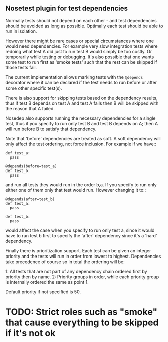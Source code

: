 ## Nosetest plugin for test dependencies

Normally tests should not depend on each other - and test dependencies should
be avoided as long as possible. Optimally each test should be able to run
in isolation.

However there might be rare cases or special circumstances where one would
need dependencies. For example very slow integration tests where redoing what
test A did just to run test B would simply be too costly. Or temporarily while
testing or debugging. It's also possible that one wants some test to run first
as 'smoke tests' such that the rest can be skipped if those tests fail.

The current implementation allows marking tests with the `@depends` decorator
where it can be declared if the test needs to run before or after some
other specific test(s).

There is also support for skipping tests based on the dependency results,
thus if test B depends on test A and test A fails then B will be skipped
with the reason that A failed.

Nosedep also supports running the necessary dependencies for a single test,
thus if you specify to run only test B and test B depends on A; then A will
run before B to satisfy that dependency.

Note that 'before' dependencies are treated as soft. A soft dependency will only
affect the test ordering, not force inclusion. For example if we have::

    def test_a:
      pass

    @depends(before=test_a)
    def test_b:
      pass

and run all tests they would run in the order b,a. If you specify to run only
either one of them only that test would run. However changing it to::

    @depends(after=test_b)
    def test_a:
      pass

    def test_b:
      pass

would affect the case when you specify to run only test a, since it would have
to run test b first to specify the 'after' dependency since it's a 'hard' dependency.

Finally there is prioritization support. Each test can be given an integer priority
and the tests will run in order from lowest to highest. Dependencies take
precedence of course so in total the ordering will be:

1: All tests that are not part of any dependency chain ordered first by priority
   then by name.
2: Priority groups in order, while each priority group is internally ordered
   the same as point 1.

Default priority if not specified is 50.

# TODO: Strict roles such as "smoke" that cause everything to be skipped if it's not ok
